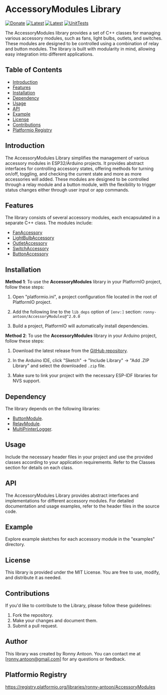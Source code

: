 # AccessoryModules Library

[![Donate](https://img.shields.io/badge/Donate-PayPal-green.svg)](https://www.paypal.com/donate/?hosted_button_id=BACPRJTAU4G4E)
[![Latest](https://img.shields.io/github/v/tag/ronny-antoon/AccessoryModules?color=red&label=last+release)](https://github.com/ronny-antoon/AccessoryModules/releases)
[![Latest](https://badges.registry.platformio.org/packages/ronny-antoon/library/AccessoryModules.svg)](https://registry.platformio.org/libraries/ronny-antoon/AccessoryModules)
[![UnitTests](https://github.com/ronny-antoon/AccessoryModules/actions/workflows/build-and-test-embeded.yaml/badge.svg)](https://github.com/ronny-antoon/AccessoryModules/actions/workflows/build-and-test-embeded.yaml)

The AccessoryModules library provides a set of C++ classes for managing various accessory modules, such as fans, light bulbs, outlets, and switches. These modules are designed to be controlled using a combination of relay and button modules. The library is built with modularity in mind, allowing easy integration into different applications.

## Table of Contents
- [Introduction](#introduction)
- [Features](#features)
- [Installation](#installation)
- [Dependency](#dependency)
- [Usage](#usage)
- [API](#API)
- [Example](#example)
- [License](#license)
- [Contributions](#contributions)
- [Platformio Registry](#platformio-registry)

## Introduction

The AccessoryModules Library simplifies the management of various accessory modules in ESP32/Arduino projects. It provides abstract interfaces for controlling accessory states, offering methods for turning on/off, toggling, and checking the current state and more as more accessories will added.
These modules are designed to be controlled through a relay module and a button module, with the flexibility to trigger status changes either through user input or app commands.

## Features

The library consists of several accessory modules, each encapsulated in a separate C++ class. The modules include:
- [FanAccessory](https://github.com/ronny-antoon/AccessoryModules/blob/main/include/FanAccessory.hpp)
- [LightBulbAccessory](https://github.com/ronny-antoon/AccessoryModules/blob/main/include/LightBulbAccessory.hpp)
- [OutletAccessory](https://github.com/ronny-antoon/AccessoryModules/blob/main/include/OutletAccessory.hpp)
- [SwitchAccessory](https://github.com/ronny-antoon/AccessoryModules/blob/main/include/SwitchAccessory.hpp)
- [ButtonAccessory](https://github.com/ronny-antoon/AccessoryModules/blob/main/include/ButtonAccessory.hpp)

## Installation

**Method 1**:
To use the **AccessoryModules** library in your PlatformIO project, follow these steps:

1. Open "platformio.ini", a project configuration file located in the root of PlatformIO project.

2. Add the following line to the `lib_deps` option of `[env:]` section:
`ronny-antoon/AccessoryModules@^2.0.0`

3. Build a project, PlatformIO will automatically install dependencies.

**Method 2**:
To use the **AccessoryModules** library in your Arduino project, follow these steps:

1. Download the latest release from the [GitHub repository](https://github.com/ronny-antoon/AccessoryModules).

2. In the Arduino IDE, click "Sketch" -> "Include Library" -> "Add .ZIP Library" and select the downloaded `.zip` file.

3. Make sure to link your project with the necessary ESP-IDF libraries for NVS support.

## Dependency

The library depends on the following libraries:
- [ButtonModule](https://github.com/ronny-antoon/ButtonModule).
- [RelayModule](https://github.com/ronny-antoon/RelayModule).
- [MultiPrinterLogger](https://github.com/ronny-antoon/MultiPrinterLogger).

## Usage

Include the necessary header files in your project and use the provided classes according to your application requirements. Refer to the Classes section for details on each class.

## API

The AccessoryModules Library provides abstract interfaces and implementations for different accessory modules. For detailed documentation and usage examples, refer to the header files in the source code.

## Example

Explore example sketches for each accessory module in the "examples" directory.

## License

This library is provided under the MIT License. You are free to use, modify, and distribute it as needed.

## Contributions

If you'd like to contribute to the Library, please follow these guidelines:
1. Fork the repository.
2. Make your changes and document them.
3. Submit a pull request.

## Author

This library was created by Ronny Antoon. You can contact me at [ronny.antoon@gmail.com] for any questions or feedback.

## Platformio Registry

https://registry.platformio.org/libraries/ronny-antoon/AccessoryModules